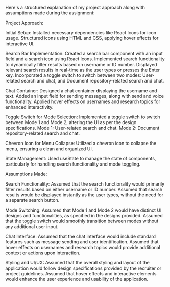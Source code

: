 
Here's a structured explanation of my project approach along with assumptions made during the assignment:

Project Approach:

Initial Setup:
Installed necessary dependencies like React Icons for icon usage.
Structured icons using HTML and CSS, applying hover effects for interactive UI.

Search Bar Implementation:
Created a search bar component with an input field and a search icon using React Icons.
Implemented search functionality to dynamically filter results based on username or ID number.
Displayed relevant search results in real-time as the user types or presses the Enter key.
Incorporated a toggle switch to switch between two modes: User-related search and chat, and Document repository-related search and chat.

Chat Container:
Designed a chat container displaying the username and text.
Added an input field for sending messages, along with send and voice functionality.
Applied hover effects on usernames and research topics for enhanced interactivity.

Toggle Switch for Mode Selection:
Implemented a toggle switch to switch between Mode 1 and Mode 2, altering the UI as per the design specifications.
Mode 1: User-related search and chat.
Mode 2: Document repository-related search and chat.

Chevron Icon for Menu Collapse:
Utilized a chevron icon to collapse the menu, ensuring a clean and organized UI.

State Management:
Used useState to manage the state of components, particularly for handling search functionality and mode toggling.


Assumptions Made:

Search Functionality:
Assumed that the search functionality would primarily filter results based on either username or ID number.
Assumed that search results would be displayed instantly as the user types, without the need for a separate search button.

Mode Switching:
Assumed that Mode 1 and Mode 2 would have distinct UI designs and functionalities, as specified in the designs provided.
Assumed that the toggle switch would smoothly transition between modes without any additional user input.

Chat Interface:
Assumed that the chat interface would include standard features such as message sending and user identification.
Assumed that hover effects on usernames and research topics would provide additional context or actions upon interaction.

Styling and UI/UX:
Assumed that the overall styling and layout of the application would follow design specifications provided by the recruiter or project guidelines.
Assumed that hover effects and interactive elements would enhance the user experience and usability of the application.
